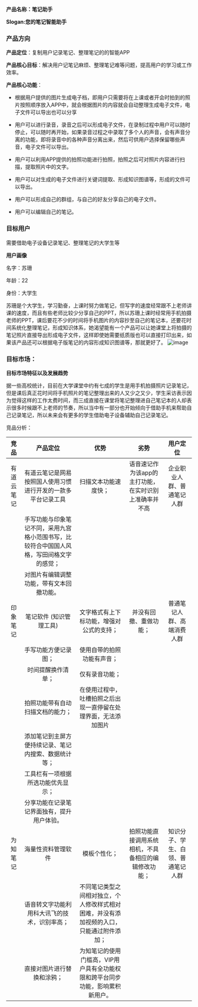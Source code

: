 **产品名称：笔记助手**

**Slogan:您的笔记智能助手**

### 产品方向
**产品定位**：复制用户记录笔记、整理笔记的的智能APP

**产品核心目标**：解决用户记笔记麻烦、整理笔记难等问题，提高用户的学习或工作效率。

**产品核心功能**：
- 根据用户提供的图片生成电子档，即用户只需要将在上课或者开会时拍到的照片按照顺序放入APP中，就会根据图片的内容就会自动整理生成电子文件，电子文件可以导出也可以分享 
- 用户可以进行录音，录音之后可以形成电子文件，在录制过程中用户可以随时停止，可以随时再开始，如果录音过程之中录取了多个人的声音，会有声音分离的功能，即将录音中的各种声音分离出来，然后可供用户选择保留哪些声音，电子文件可以导出。
- 用户可以利用APP提供的拍照功能进行拍照，拍照之后可对照片内容进行扫描，提取照片中的文字。

- 用户可以对生成的电子文件进行关键词提取、形成知识图谱等，形成的文件可以导出。
- 用户可以形成自己的群组，与自己的好友分享自己的电子文件。
- 用户可以编辑自己的笔记。

### 目标用户

需要借助电子设备记录笔记、整理笔记的大学生等

**用户画像**

名字：苏珊

年龄：22

身份：大学生

苏珊是个大学生，学习勤奋，上课时努力做笔记，但写字的速度经常跟不上老师讲课的速度，而且有些老师比较少分享自己的PPT，所以苏珊上课时经常用手机拍摄老师的PPT，课后要花不少的时间将手机图片的内容抄至自己的笔记本，还要花时间系统化整理笔记，形成知识体系，她渴望能有一个产品可以让她课堂上将拍摄的笔记照片直接导出形成电子文件，这样即使她需要纸质版也可以直接打印出来，如果该产品还可以根据电子版笔记的内容形成知识图谱等，那就更好了。
![image](http://a3.qpic.cn/psb?/a0d8c5d6-3f74-4ea7-99b7-6dead0eb8d9e/FQ37WlTMoWDBoEt*ZwnRgOW2MxpvhQGoOHLKKtJMu*E!/c/dD4BAAAAAAAA&ek=1&kp=1&pt=0&bo=3ACfAAAAAAARF2M!&tl=3&vuin=690244957&tm=1544443200&sce=60-2-2&rf=0-0)
### 目标市场：

**目标市场特征以及发展趋势**

据一些高校统计，目前在大学课堂中约有七成的学生是用手机拍摄照片记录笔记，但是课后真正花时间将手机照片的笔记整理出来的人又少之又少，学生采访表示因为觉得这样的工作太费时间，而三成直接在课堂将笔记整理进自己笔记本的人却表示很多时候跟不上老师的节奏，所以当中有一部分也开始倾向于借助手机来帮助自己记录笔记，所以未来会有更多的学生借助电子设备辅助自己记录笔记。

竞品分析：

**竞品**|**产品定位**|**优势**|**劣势**|**用户定位**
:-----:|:-----:|:-----:|:-----:|:-----:
有道云笔记|有道云笔记是网易按照国人使用习惯进行开发的一款多平台记录工具|扫描文本功能速度快；|语音速记作为该app的主打功能，在实时识别上准确率并不高|企业职业人群、普通笔记人群
 | |手写功能与印象笔记不同，采用九宫格小范围书写，比较符合中国国人风格，写田间格文字的感觉；| | 
 | |对图片有编辑调整功能，带有文本回撤功能。| | 
印象笔记|笔记软件 (知识管理工具)|文字格式有上下标功能，增强对公式的支持；|并没有回撤、重做功能；|普通笔记人群、高端消费人群
 | |手写功能方便记录图；|使用自带的拍照功能有声音；| 
 | |时间提醒换作清单；|仅有录音功能；| 
 | |拍照功能带有自动扫描文档的能力；|在使用过程中，吐槽拍照之后出现一直停留在处理界面，无法添加图片| 
 | |添加笔记到主屏方便持续记录、笔记内搜索、数据统计等；| | 
 | |工具栏有一项根据所选功能优先显示；| | 
 | |分享功能在记录笔记界面独有，提升用户体验。| | 
为知笔记|海量性资料管理软件|模板个性化；|拍照功能直接调用系统相机，不具备相应的编辑修改功能；|知识分子、学生、白领、普通笔记人群
 | |语音转文字功能利用科大讯飞的技术，识别率高；|不同笔记类型之间相对独立，个人修改样式相对困难，并没有添加视频的入口，只能通过附件添加；| 
 | |直接对图片进行替换和涂鸦；|为知笔记的使用门槛高，VIP用户具有全功能权限和跨平台同步功能，影响累积新用户。| 

